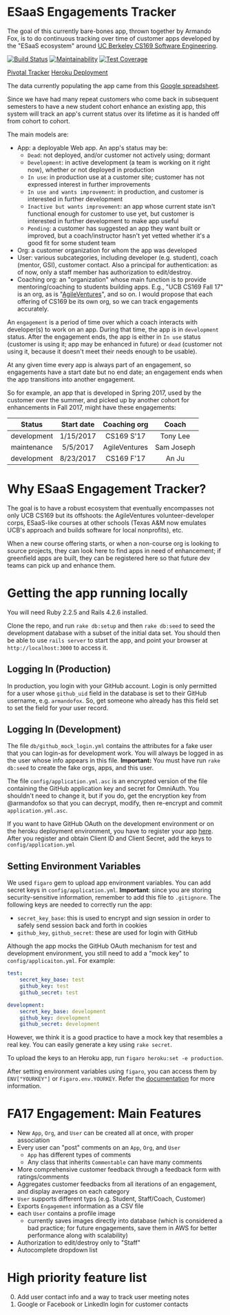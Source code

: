 # ESaaS Engagements Tracker

The goal of this currently bare-bones app, thrown together by Armando
Fox, is to do continuous tracking over time of customer apps developed
by the "ESaaS ecosystem" around [UC Berkeley CS169 Software
Engineering](https://cs169.saas-class.org).

[![Build Status](https://travis-ci.org/csungwon/esaas-engagements.svg?branch=master)](https://travis-ci.org/csungwon/esaas-engagements)
[![Maintainability](https://api.codeclimate.com/v1/badges/37b99accaeddb85c2528/maintainability)](https://codeclimate.com/github/csungwon/esaas-engagements/maintainability)
[![Test Coverage](https://codeclimate.com/github/csungwon/esaas-engagements/badges/coverage.svg)](https://codeclimate.com/github/csungwon/esaas-engagements/coverage)

[Pivotal Tracker](https://www.pivotaltracker.com/n/projects/2070245)
[Heroku Deployment](https://shielded-bastion-61752.herokuapp.com/)

The data currently populating the app came from this [Google spreadsheet](https://docs.google.com/spreadsheets/d/1FnllGoYuUjhdF1xF1kQRIrWrv_znxqokSq84-uNw8wY/edit#gid=0).

Since we have had many repeat customers who come back in subsequent
semesters to have a new student cohort enhance an existing app, this
system will track an app's current status over its lifetime as it is
handed off from cohort to cohort.

The main models are:

* App: a deployable Web app.  An app's status may be:
  * `Dead`: not deployed, and/or customer not actively using; dormant
  * `Development`: in active development (a team is working on it right now), whether or not deployed in production
  * `In use`: in production use at a customer site; customer has not expressed interest in further improvements
  * `In use and wants improvement`: in production, and customer is interested in further development
  * `Inactive but wants improvement`: an app whose current state isn't functional enough for customer to use yet, but customer is interested in further development to make app useful
  * `Pending`: a customer has suggested an app they want built or improved, but a coach/instructor hasn't yet vetted whether it's a good fit for some student team
* Org: a customer organization for whom the app was developed
* User: various subcategories, including developer (e.g. student), coach
(mentor, GSI), customer contact.  Also a principal for authentication: as of now, only a staff member has authorization to edit/destroy.
* Coaching org: an "organization" whose main function is to provide
mentoring/coaching to students building apps.  E.g., "UCB CS169 Fall 17"
is an org, as is "[AgileVentures](https://agileventures.org)", and so
on.  I would propose that each offering of CS169 be its own org, so we
can track engagements accurately.

An `engagement` is a period of time over which a coach interacts with
developer(s) to work on an app.  During that time, the app is in
`development` status. After the engagement ends, the app is either in `In use` status
(customer is using it; app may be enhanced in future) or `dead`
(customer not using it, because it doesn't meet their needs enough to be
usable).

At any given time every app is always part of an engagement, so
engagements have a start date but no end date; an engagement ends when
the app transitions into another engagement.

So for example, an app that is developed in Spring 2017, used by the
customer over the summer, and picked up by another cohort for
enhancements in Fall 2017, might have these engagements:

| Status      | Start date | Coaching org  | Coach      |
|:----------: | :-:        | :-:           | :-:        |
| development | 1/15/2017  | CS169 S'17    | Tony Lee   |
| maintenance | 5/5/2017   | AgileVentures | Sam Joseph |
| development | 8/23/2017  | CS169 F'17    | An Ju      |

# Why ESaaS Engagement Tracker?

The goal is to have a robust ecosystem that eventually encompasses not
only UCB CS169 but its offshoots: the AgileVentures volunteer-developer
corps, ESaaS-like courses at other schools (Texas A&M now emulates UCB's
approach and builds software for local nonprofits), etc.

When a new course offering starts, or when a non-course org is looking
to source projects, they can look here to find apps in need of
enhancement; if greenfield apps are built, they can be registered here
so that future dev teams can pick up and enhance them.

# Getting the app running locally

You will need Ruby 2.2.5 and Rails 4.2.6 installed.

Clone the repo, and run `rake db:setup` and then `rake db:seed` to
seed the development database with a subset of the initial data set.
You should then be able to use `rails server` to start the app, and
point your browser at `http://localhost:3000` to access it.

## Logging In (Production)

In production, you login with your GitHub account.  Login is only
permitted for a user whose `github_uid` field in the database is set to
their GitHub username, e.g. `armandofox`.  So, get someone who already
has this field set to set the field for your user record.

## Logging In (Development)

The file `db/github_mock_login.yml` contains the attributes for a fake
user that you can login-as for development work.  You will always be
logged in as the user whose info appears in this file.  **Important:**
You must have run `rake db:seed` to create the fake orgs, apps, and this
user.

The file `config/application.yml.asc` is an encrypted version of the
file containing the GitHub application key and secret for OmniAuth.
You shouldn't need to change it, but if you do, get the encryption key
from @armandofox so that you can decrypt, modify, then re-encrypt and
commit `application.yml.asc`.

If you want to have GitHub OAuth on the development environment or on the heroku
deployment environment, you have to register your app [here](https://github.com/settings/applications/new). After you register and obtain Client ID and Client Secret, add
the keys to `config/application.yml`

## Setting Environment Variables

We used `figaro` gem to upload app environment variables. You can add secret keys
in `config/application.yml`. **Important**: since you are storing security-sensitive
information, remember to add this file to `.gitignore`. The following keys are
needed to correctly run the app:

* `secret_key_base`: this is used to encrypt and sign session in order to safely
send session back and forth in cookies
* `github_key`, `github_secret`: these are used for login with GitHub

Although the app mocks the GitHub OAuth mechanism for test and development environment,
you still need to add a "mock key" to `config/applicaiton.yml`. For example:

```yaml
test:
	secret_key_base: test
	github_key: test
	github_secret: test

development:
	secret_key_base: development
	github_key: development
	github_secret: development
```

However, we think it is a good practice to have a mock key that resembles a real
key. You can easily generate a key using `rake secret`.

To upload the keys to an Heroku app, run `figaro heroku:set -e production`.

After setting environment variables using `figaro`, you can access them by
`ENV["YOURKEY"]` or `Figaro.env.YOURKEY`. Refer the [documentation](https://github.com/laserlemon/figaro) for more information.

# FA17 Engagement: Main Features

* New `App`, `Org`, and `User` can be created all at once, with proper association
* Every user can "post" comments on an `App`, `Org`, and `User`
  - `App` has different types of comments
  - Any class that inherits `Commentable` can have many comments
* More comprehensive customer feedback through a feedback form with ratings/comments
* Aggregates customer feedbacks from all iterations of an engagement, and display
averages on each category
* `User` supports different typs (e.g. Student, Staff/Coach, Customer)
* Exports `Engagement` information as a CSV file
* each `User` contains a profile image
  - currently saves images directly into database (which is considered a bad practice; for future engagements, save them in AWS for better performance along with scalability)
* Authorization to edit/destroy only to "Staff"
* Autocomplete dropdown list


# High priority feature list

0. Add user contact info and a way to track user meeting notes
0. Google or Facebook or LinkedIn login for customer contacts
